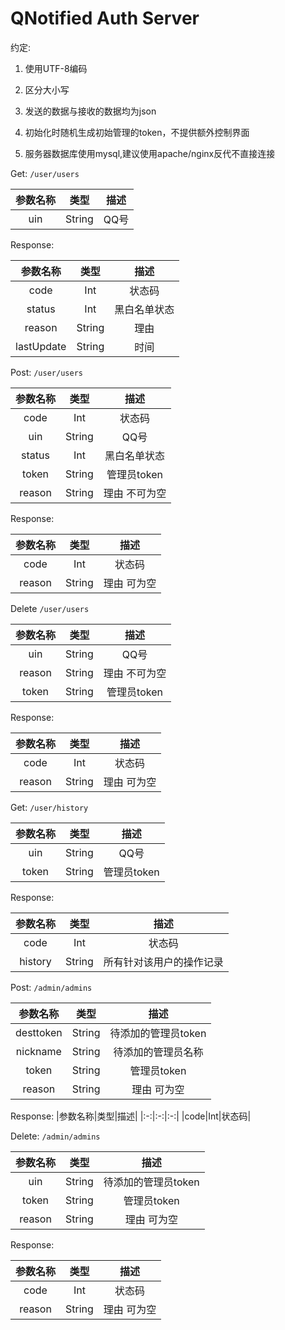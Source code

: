 # QNotified Auth Server

约定:

1. 使用UTF-8编码

2. 区分大小写

3. 发送的数据与接收的数据均为json

4. 初始化时随机生成初始管理的token，不提供额外控制界面

5. 服务器数据库使用mysql,建议使用apache/nginx反代不直接连接

Get: `/user/users`

|参数名称|类型|描述| 
|:-:|:-:|:-:| 
|uin|String|QQ号|

Response:

|参数名称|类型|描述| 
|:-:|:-:|:-:| 
|code|Int|状态码| 
|status|Int|黑白名单状态| 
|reason|String|理由|
|lastUpdate|String|时间|

Post: `/user/users`

|参数名称|类型|描述| 
|:-:|:-:|:-:| 
|code|Int|状态码| 
|uin|String|QQ号| 
|status|Int|黑白名单状态|
|token|String|管理员token| 
|reason|String|理由 不可为空|

Response:

|参数名称|类型|描述| 
|:-:|:-:|:-:| 
|code|Int|状态码| 
|reason|String|理由 可为空|

Delete `/user/users`

|参数名称|类型|描述| 
|:-:|:-:|:-:| 
|uin|String|QQ号| 
|reason|String|理由 不可为空| 
|token|String|管理员token|

Response:

|参数名称|类型|描述| 
|:-:|:-:|:-:| 
|code|Int|状态码| 
|reason|String|理由 可为空|

Get: `/user/history`

|参数名称|类型|描述| 
|:-:|:-:|:-:| 
|uin|String|QQ号| 
|token|String|管理员token|

Response:

|参数名称|类型|描述| 
|:-:|:-:|:-:| 
|code|Int|状态码| 
|history|String|所有针对该用户的操作记录|

Post: `/admin/admins`

|参数名称|类型|描述| 
|:-:|:-:|:-:| 
|desttoken|String|待添加的管理员token| 
|nickname|String|待添加的管理员名称|
|token|String|管理员token| 
|reason|String|理由 可为空|

Response:
|参数名称|类型|描述| 
|:-:|:-:|:-:| 
|code|Int|状态码|

Delete: `/admin/admins`

|参数名称|类型|描述| 
|:-:|:-:|:-:| 
|uin|String|待添加的管理员token| 
|token|String|管理员token| 
|reason|String|理由 可为空|

Response:

|参数名称|类型|描述| 
:-:|:-:|:-:|
|code|Int|状态码|
|reason|String|理由 可为空|
